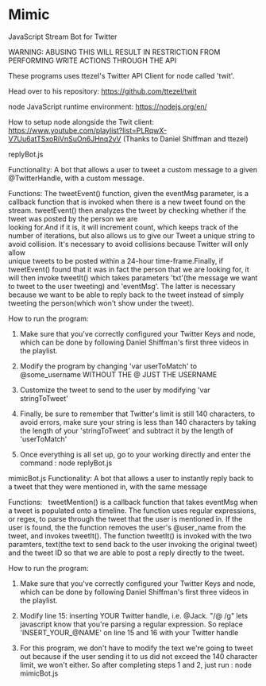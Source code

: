 # Mimic
JavaScript Stream Bot for Twitter


WARNING: ABUSING THIS WILL RESULT IN RESTRICTION FROM PERFORMING WRITE ACTIONS THROUGH THE API

These programs uses ttezel's Twitter API Client for node called 'twit'.

  Head over to his repository: https://github.com/ttezel/twit
  
  node JavaScript runtime environment: https://nodejs.org/en/
  
  How to setup node alongside the Twit client: https://www.youtube.com/playlist?list=PLRqwX-V7Uu6atTSxoRiVnSuOn6JHnq2yV
    (Thanks to Daniel Shiffman and ttezel)
  
  
replyBot.js
  
  Functionality: A bot that allows a user to tweet a custom message to a given @TwitterHandle, with a custom message.
  
Functions:
    The tweetEvent() function, given the eventMsg parameter, is a callback function that is invoked when there is a new tweet 
    found on the stream. tweetEvent() then analyzes the tweet by checking whether if the tweet was posted by the person we are  
    looking for.And if it is, it will increment count, which keeps track of the number of iterations, but also allows us to 
    give our Tweet a unique string to avoid collision. It's necessary to avoid collisions because Twitter will only allow  
    unique tweets to be posted within a 24-hour time-frame.Finally, if tweetEvent() found that it was in fact the person that 
    we are looking for, it will then invoke tweetIt() which
    takes parameters 'txt'(the message we want to tweet to the user tweeting) and 'eventMsg'. The latter is necessary because
    we want to be able to reply back to the tweet instead of simply tweeting the person(which won't show under the tweet).
    
How to run the program:

1) Make sure that you've correctly configured your Twitter Keys and node, which can be done by following Daniel Shiffman's 
first three videos in the playlist.

2) Modify the program by changing 'var userToMatch' to @some_username WITHOUT THE @ JUST THE USERNAME

3) Customize the tweet to send to the user by modifying 'var stringToTweet'

4) Finally, be sure to remember that Twitter's limit is still 140 characters, to avoid errors, make sure your string is less
than 140 characters by taking the length of your 'stringToTweet' and subtract it by the length of 'userToMatch'

5) Once everything is all set up, go to your working directly and enter the command :
                                                                                      node replyBot.js
                                                                                      
mimicBot.js
  Functionality: A bot that allows a user to instantly reply back to a tweet that they were mentioned in, with the same
  message
  
Functions:
    tweetMention() is a callback function that takes eventMsg when a tweet is populated onto a timeline. The function uses
    regular expressions, or regex, to parse through the tweet that the user is mentioned in. If the user is found, the
    the function removes the user's @user_name from the tweet, and invokes tweetIt(). The function tweetIt() is invoked with 
    the two paramters, text(the text to send back to the user invoking the original tweet) and the tweet ID so that we are
    able to post a reply directly to the tweet.
    
 How to run the program:
 
  1) Make sure that you've correctly configured your Twitter Keys and node, which can be done by following Daniel Shiffman's
  first three videos in the playlist.
  
  2) Modify line 15: inserting YOUR Twitter handle, i.e. @Jack. "/@ /g" lets javascript know that you're parsing a regular
  expression. So replace 'INSERT_YOUR_@NAME' on line 15 and 16 with your Twitter handle
  
  3) For this program, we don't have to modify the text we're going to tweet out because if the user sending it to us did not
  exceed the 140 character limit, we won't either. So after completing steps 1 and 2, just run :
                                                                                                  node mimicBot.js
    
    
